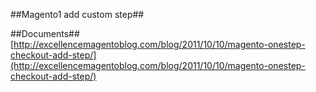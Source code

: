 ##Magento1 add custom step##


##Documents##
[http://excellencemagentoblog.com/blog/2011/10/10/magento-onestep-checkout-add-step/](http://excellencemagentoblog.com/blog/2011/10/10/magento-onestep-checkout-add-step/)
